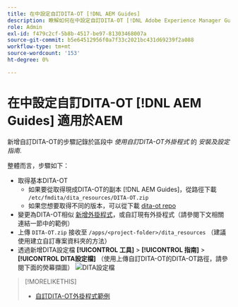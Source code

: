 ```yaml
---
title: 在中設定自訂DITA-OT [!DNL AEM Guides]
description: 瞭解如何在中設定自訂DITA-OT [!DNL Adobe Experience Manager Guides]
role: Admin
exl-id: f479c2cf-5b8b-4517-be97-81303468007a
source-git-commit: b5e64512956f0a7f33c2021bc431d69239f2a088
workflow-type: tm+mt
source-wordcount: '153'
ht-degree: 0%

---
```


# 在中設定自訂DITA-OT [!DNL AEM Guides] 適用於AEM

新增自訂DITA-OT的步驟記錄於區段中 _使用自訂DITA-OT外掛程式_ 的 _安裝及設定指南_.

整體而言，步驟如下：

+ 取得基本DITA-OT
   + 如果要從取得現成DITA-OT的副本 [!DNL AEM Guides]，從路徑下載 `/etc/fmdita/dita_resources/DITA-OT.zip`
   + 如果您想要取得不同的版本，可以從下載 [dita-ot repo](https://www.dita-ot.org/download)
+ 變更為DITA-OT相似 [新增外掛程式](https://www.dita-ot.org/dev/topics/plugins-installing.html)，或自訂現有外掛程式（請參閱下文相關連結一節中的範例）
+ 上傳 `DITA-OT.zip` 接收至 `/apps/<project-folder>/dita_resources` （建議使用建立自訂專案資料夾的方法）
+ 透過新增DITA設定檔 **[!UICONTROL 工具]** > **[!UICONTROL 指南]** > **[!UICONTROL DITA設定檔]** （使用上傳自訂DITA-OT的DITA-OT路徑，請參閱下面的熒幕擷圖）
   ![DITA設定檔](assets/dita-profile.png)

>[!MORELIKETHIS]
>
>+ [自訂DITA-OT外掛程式範例](https://www.dita-ot.org/dev/topics/pdf-customization.html)

